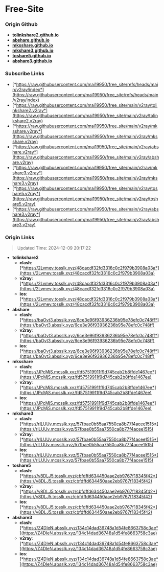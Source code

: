 # Free-Site

### Origin Github

- [**tolinkshare2.github.io**](https://github.com/tolinkshare2/tolinkshare2.github.io)
- [**abshare.github.io**](https://github.com/abshare/abshare.github.io)
- [**mksshare.github.io**](https://github.com/mksshare/mksshare.github.io)
- [**mkshare3.github.io**](https://github.com/mkshare3/mkshare3.github.io)
- [**toshare5.github.io**](https://github.com/toshare5/toshare5.github.io)
- [**abshare3.github.io**](https://github.com/abshare3/abshare3.github.io)

### Subscribe Links

- [*https://raw.githubusercontent.com/mai19950/free_site/refs/heads/main/v2ray/index*](https://raw.githubusercontent.com/mai19950/free_site/refs/heads/main/v2ray/index)
- [*https://raw.githubusercontent.com/mai19950/free_site/main/v2ray/tolinkshare2.v2ray*](https://raw.githubusercontent.com/mai19950/free_site/main/v2ray/tolinkshare2.v2ray)
- [*https://raw.githubusercontent.com/mai19950/free_site/main/v2ray/mksshare.v2ray*](https://raw.githubusercontent.com/mai19950/free_site/main/v2ray/mksshare.v2ray)
- [*https://raw.githubusercontent.com/mai19950/free_site/main/v2ray/abshare.v2ray*](https://raw.githubusercontent.com/mai19950/free_site/main/v2ray/abshare.v2ray)
- [*https://raw.githubusercontent.com/mai19950/free_site/main/v2ray/mkshare3.v2ray*](https://raw.githubusercontent.com/mai19950/free_site/main/v2ray/mkshare3.v2ray)
- [*https://raw.githubusercontent.com/mai19950/free_site/main/v2ray/toshare5.v2ray*](https://raw.githubusercontent.com/mai19950/free_site/main/v2ray/toshare5.v2ray)
- [*https://raw.githubusercontent.com/mai19950/free_site/main/v2ray/abshare3.v2ray*](https://raw.githubusercontent.com/mai19950/free_site/main/v2ray/abshare3.v2ray)

### Origin Links

> Updated Time: 2024-12-09 20:17:22

- **tolinkshare2**
  - **clash**: [*https://2Lvmev.tosslk.xyz/48cacdf32fd3316c0c2f979b3908a03a*](https://2Lvmev.tosslk.xyz/48cacdf32fd3316c0c2f979b3908a03a)
  - **v2ray**: [*https://2Lvmev.tosslk.xyz/48cacdf32fd3316c0c2f979b3908a03a*](https://2Lvmev.tosslk.xyz/48cacdf32fd3316c0c2f979b3908a03a)
  - **ios**: [*https://2Lvmev.tosslk.xyz/48cacdf32fd3316c0c2f979b3908a03a*](https://2Lvmev.tosslk.xyz/48cacdf32fd3316c0c2f979b3908a03a)
- **abshare**
  - **clash**: [*https://baOvt3.absslk.xyz/6ce3e96f93936236b95e78efc0c748ff*](https://baOvt3.absslk.xyz/6ce3e96f93936236b95e78efc0c748ff)
  - **v2ray**: [*https://baOvt3.absslk.xyz/6ce3e96f93936236b95e78efc0c748ff*](https://baOvt3.absslk.xyz/6ce3e96f93936236b95e78efc0c748ff)
  - **ios**: [*https://baOvt3.absslk.xyz/6ce3e96f93936236b95e78efc0c748ff*](https://baOvt3.absslk.xyz/6ce3e96f93936236b95e78efc0c748ff)
- **mksshare**
  - **clash**: [*https://JPcMjS.mcsslk.xyz/fd57519911f9d745cab2b8ffde1467ee*](https://JPcMjS.mcsslk.xyz/fd57519911f9d745cab2b8ffde1467ee)
  - **v2ray**: [*https://JPcMjS.mcsslk.xyz/fd57519911f9d745cab2b8ffde1467ee*](https://JPcMjS.mcsslk.xyz/fd57519911f9d745cab2b8ffde1467ee)
  - **ios**: [*https://JPcMjS.mcsslk.xyz/fd57519911f9d745cab2b8ffde1467ee*](https://JPcMjS.mcsslk.xyz/fd57519911f9d745cab2b8ffde1467ee)
- **mkshare3**
  - **clash**: [*https://rlLUUv.mcsslk.xyz/57fbae0b55aa7550ca8b77f4acee1515*](https://rlLUUv.mcsslk.xyz/57fbae0b55aa7550ca8b77f4acee1515)
  - **v2ray**: [*https://rlLUUv.mcsslk.xyz/57fbae0b55aa7550ca8b77f4acee1515*](https://rlLUUv.mcsslk.xyz/57fbae0b55aa7550ca8b77f4acee1515)
  - **ios**: [*https://rlLUUv.mcsslk.xyz/57fbae0b55aa7550ca8b77f4acee1515*](https://rlLUUv.mcsslk.xyz/57fbae0b55aa7550ca8b77f4acee1515)
- **toshare5**
  - **clash**: [*https://v8DLJ5.tosslk.xyz/cbfdffd634450aae2eb9767f18345f42*](https://v8DLJ5.tosslk.xyz/cbfdffd634450aae2eb9767f18345f42)
  - **v2ray**: [*https://v8DLJ5.tosslk.xyz/cbfdffd634450aae2eb9767f18345f42*](https://v8DLJ5.tosslk.xyz/cbfdffd634450aae2eb9767f18345f42)
  - **ios**: [*https://v8DLJ5.tosslk.xyz/cbfdffd634450aae2eb9767f18345f42*](https://v8DLJ5.tosslk.xyz/cbfdffd634450aae2eb9767f18345f42)
- **abshare3**
  - **clash**: [*https://Z4DIeN.absslk.xyz/134c14dad36748a1d54fe8663758c3ae*](https://Z4DIeN.absslk.xyz/134c14dad36748a1d54fe8663758c3ae)
  - **v2ray**: [*https://Z4DIeN.absslk.xyz/134c14dad36748a1d54fe8663758c3ae*](https://Z4DIeN.absslk.xyz/134c14dad36748a1d54fe8663758c3ae)
  - **ios**: [*https://Z4DIeN.absslk.xyz/134c14dad36748a1d54fe8663758c3ae*](https://Z4DIeN.absslk.xyz/134c14dad36748a1d54fe8663758c3ae)
